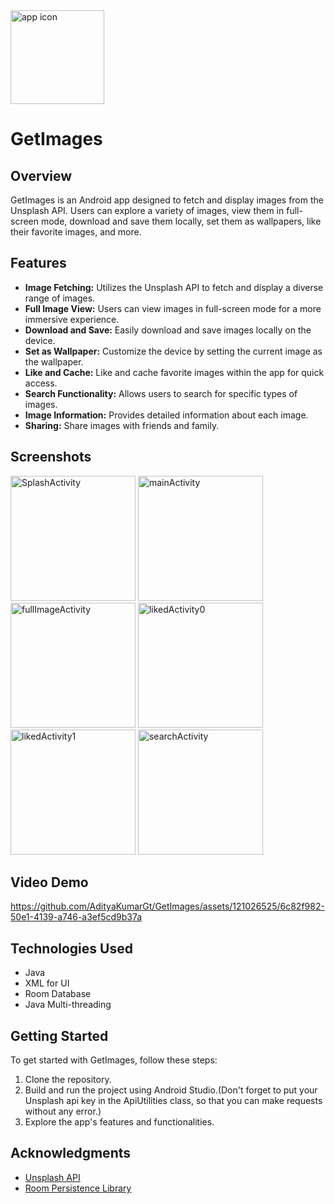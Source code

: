 <img src="https://github.com/AdityaKumarGt/GetImages/assets/121026525/225af8ee-f93f-4d46-b969-6d39427ce97f" alt="app icon" width="150"> 

# GetImages 


## Overview

GetImages is an Android app designed to fetch and display images from the Unsplash API. Users can explore a variety of images, view them in full-screen mode, download and save them locally, set them as wallpapers, like their favorite images, and more.

## Features

- **Image Fetching:** Utilizes the Unsplash API to fetch and display a diverse range of images.
- **Full Image View:** Users can view images in full-screen mode for a more immersive experience.
- **Download and Save:** Easily download and save images locally on the device.
- **Set as Wallpaper:** Customize the device by setting the current image as the wallpaper.
- **Like and Cache:** Like and cache favorite images within the app for quick access.
- **Search Functionality:** Allows users to search for specific types of images.
- **Image Information:** Provides detailed information about each image.
- **Sharing:** Share images with friends and family.

## Screenshots
<img src="https://github.com/AdityaKumarGt/GetImages/assets/121026525/06280f68-cf41-496f-9ddc-87ca6c87e1bd" alt="SplashActivity" width="200">

<img src="https://github.com/AdityaKumarGt/GetImages/assets/121026525/20b1481b-d8c8-4c96-a40b-a7e02ff78c23" alt="mainActivity" width="200">

<img src="https://github.com/AdityaKumarGt/GetImages/assets/121026525/4621dbf4-aad7-41d7-90b4-5f46f729dc30" alt="fullImageActivity" width="200">

<img src="https://github.com/AdityaKumarGt/GetImages/assets/121026525/56e0e31e-059d-415d-8119-37fea3471c14" alt="likedActivity0" width="200">

<img src="https://github.com/AdityaKumarGt/GetImages/assets/121026525/02b1612d-081e-4624-85b4-479c9271c822" alt="likedActivity1" width="200">

<img src="https://github.com/AdityaKumarGt/GetImages/assets/121026525/9f2ce1f4-e202-4923-bca4-c5b7d00eb00c" alt="searchActivity" width="200">


## Video Demo
https://github.com/AdityaKumarGt/GetImages/assets/121026525/6c82f982-50e1-4139-a746-a3ef5cd9b37a




## Technologies Used

- Java
- XML for UI
- Room Database
- Java Multi-threading

## Getting Started

To get started with GetImages, follow these steps:

1. Clone the repository.
2. Build and run the project using Android Studio.(Don't forget to put your Unsplash api key in the ApiUtilities class, so that you can make requests without any error.)
3. Explore the app's features and functionalities.


## Acknowledgments

- [Unsplash API](https://unsplash.com/developers)
- [Room Persistence Library](https://developer.android.com/topic/libraries/architecture/room)

